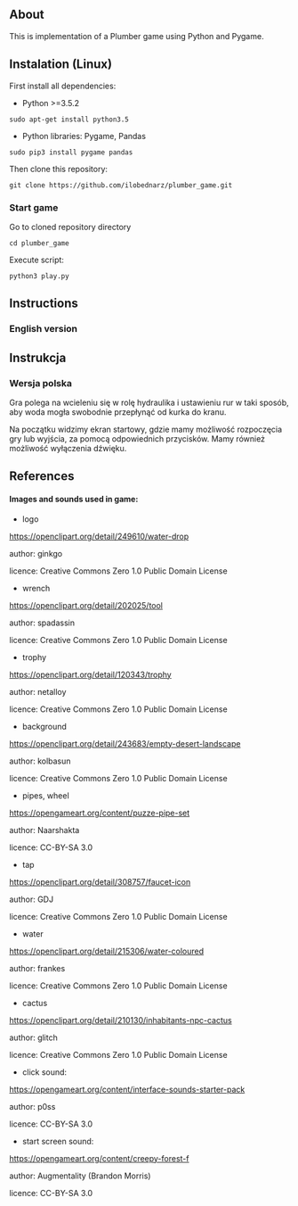 ## About
This is implementation of a Plumber game using Python and Pygame.

## Instalation (Linux)
First install all dependencies:

* Python >=3.5.2

```sudo apt-get install python3.5```

* Python libraries: Pygame, Pandas

```sudo pip3 install pygame pandas```


Then clone this repository:

```git clone https://github.com/ilobednarz/plumber_game.git```


### Start game

Go to cloned repository directory

```cd plumber_game```

Execute script:

```python3 play.py```


## Instructions

### English version



## Instrukcja

### Wersja polska

Gra polega na wcieleniu się w rolę hydraulika i ustawieniu rur w taki sposób, aby woda mogła swobodnie przepłynąć od kurka do kranu.

Na początku widzimy ekran startowy, gdzie mamy możliwość rozpoczęcia gry lub wyjścia, za pomocą odpowiednich przycisków. Mamy również możliwość wyłączenia dźwięku. 



## References

#### Images and sounds used in game:

* logo

https://openclipart.org/detail/249610/water-drop

author: ginkgo

licence: Creative Commons Zero 1.0 Public Domain License

* wrench

https://openclipart.org/detail/202025/tool

author: spadassin

licence: Creative Commons Zero 1.0 Public Domain License

* trophy

https://openclipart.org/detail/120343/trophy

author: netalloy

licence: Creative Commons Zero 1.0 Public Domain License

* background

https://openclipart.org/detail/243683/empty-desert-landscape

author: kolbasun

licence: Creative Commons Zero 1.0 Public Domain License

* pipes, wheel

https://opengameart.org/content/puzze-pipe-set

author: Naarshakta

licence: CC-BY-SA 3.0

* tap

https://openclipart.org/detail/308757/faucet-icon

author: GDJ

licence: Creative Commons Zero 1.0 Public Domain License

* water

https://openclipart.org/detail/215306/water-coloured

author: frankes

licence: Creative Commons Zero 1.0 Public Domain License

* cactus

https://openclipart.org/detail/210130/inhabitants-npc-cactus

author: glitch

licence: Creative Commons Zero 1.0 Public Domain License

* click sound:

https://opengameart.org/content/interface-sounds-starter-pack

author: p0ss

licence: CC-BY-SA 3.0

* start screen sound:

https://opengameart.org/content/creepy-forest-f

author: Augmentality (Brandon Morris)

licence: CC-BY-SA 3.0
